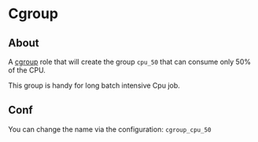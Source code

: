 # Cgroup

## About
A [cgroup](cgroups.md) role that will create the group `cpu_50`
that can consume only 50% of the CPU.

This group is handy for long batch intensive Cpu job.

## Conf

You can change the name via the configuration: `cgroup_cpu_50`